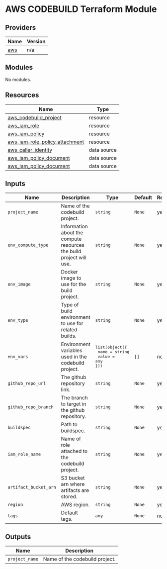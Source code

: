 # AWS CODEBUILD Terraform Module

## Providers

| Name | Version |
|------|---------|
| <a name="provider_aws"></a> [aws](#provider\_aws) | n/a |

## Modules

No modules.

## Resources

| Name | Type |
|------|------|
| [aws_codebuild_project](https://registry.terraform.io/providers/hashicorp/aws/latest/docs/resources/codebuild_project) | resource |
| [aws_iam_role](https://registry.terraform.io/providers/hashicorp/aws/latest/docs/resources/iam_role) | resource |
| [aws_iam_policy](https://registry.terraform.io/providers/hashicorp/aws/latest/docs/resources/iam_policy) | resource |
| [aws_iam_role_policy_attachment](https://registry.terraform.io/providers/hashicorp/aws/latest/docs/resources/iam_role_policy_attachment) | resource |
| [aws_caller_identity](https://registry.terraform.io/providers/hashicorp/aws/latest/docs/data-sources/caller_identity) | data source |
| [aws_iam_policy_document](https://registry.terraform.io/providers/hashicorp/aws/latest/docs/data-sources/iam_policy_document) | data source |
| [aws_iam_policy_document](https://registry.terraform.io/providers/hashicorp/aws/latest/docs/data-sources/iam_policy_document) | data source |

## Inputs

| Name                  | Description                                                         | Type                                                     | Default   | Required   |
|-----------------------|---------------------------------------------------------------------|----------------------------------------------------------|-----------|------------|
| `project_name`        | Name of the codebuild project.                                      | `string`                                                 | `None`    | yes        |
| `env_compute_type`    | Information about the compute resources the build project will use. | `string`                                                 | `None`    | yes        |
| `env_image`           | Docker image to use for the build project.                          | `string`                                                 | `None`    | yes        |
| `env_type`            | Type of build environment to use for related builds.                | `string`                                                 | `None`    | yes        |
| `env_vars`            | Environment variables used in the codebuild project.                | <pre>list(object({<br>  name = string<br>  value = any<br>}))</pre> | `[]`      | no         |
| `github_repo_url`     | The github repository link.                                         | `string`                                                 | `None`    | yes        |
| `github_repo_branch`  | The branch to target in the github repository.                      | `string`                                                 | `None`    | yes        |
| `buildspec`           | Path to buildspec.                                                  | `string`                                                 | `None`    | yes        |
| `iam_role_name`       | Name of role attached to the codebuild project.                     | `string`                                                 | `None`    | yes        |
| `artifact_bucket_arn` | S3 bucket arn where artifacts are stored.                           | `string`                                                 | `None`    | yes        |
| `region`              | AWS region.                                                         | `string`                                                 | `None`    | yes        |
| `tags`                | Default tags.                                                       | `any`                                                    | `None`    | no         |

## Outputs

| Name           | Description    |
|----------------|----------------|
| `project_name` | Name of the codebuild project. |